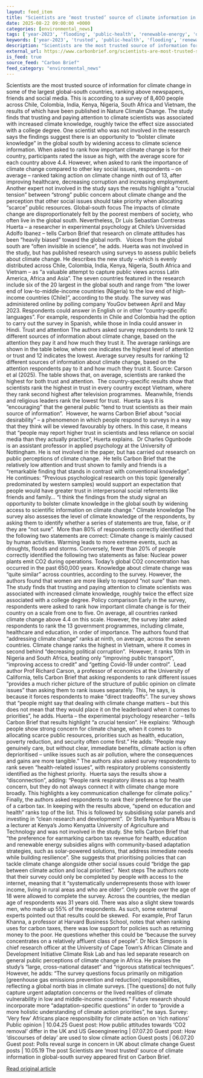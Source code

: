```yaml
---
layout: feed_item
title: "Scientists are ‘most trusted’ source of climate information in global-south survey"
date: 2025-08-22 09:00:00 +0000
categories: [environmental_news]
tags: ['year-2023', 'flooding', 'public-health', 'renewable-energy', 'drought', 'economic-impacts', 'agriculture', 'extreme-weather', 'clean-energy', 'water-crisis']
keywords: ['year-2023', 'trusted', 'public-health', 'flooding', 'renewable-energy', 'scientists', 'drought', 'most']
description: "Scientists are the most trusted source of information for climate change in some of the largest global-south countries, ranking above newspapers, friends and..."
external_url: https://www.carbonbrief.org/scientists-are-most-trusted-source-of-climate-information-in-global-south-survey/
is_feed: true
source_feed: "Carbon Brief"
feed_category: "environmental_news"
---
```


Scientists are the most trusted source of information for climate change in some of the largest global-south countries, ranking above newspapers, friends and social media. This is according to a survey of 8,400 people across Chile, Colombia, India, Kenya, Nigeria, South Africa and Vietnam, the results of which have been published in Nature Climate Change. The study finds that trusting and paying attention to climate scientists was associated with increased climate knowledge, roughly twice the effect size associated with a college degree. One scientist who was not involved in the research says the findings suggest there is an opportunity to “bolster climate knowledge” in the global south by widening access to climate science information. When asked to rank how important climate change is for their country, participants rated the issue as high, with the average score for each country above 4.4. However, when asked to rank the importance of climate change compared to other key social issues, respondents – on average – ranked taking action on climate change ninth out of 13, after improving healthcare, decreasing corruption and increasing employment. Another expert not involved in the study says the results highlight a “crucial tension” between “strong” public concern about climate change and the perception that other social issues should take priority when allocating “scarce” public resources. Global-south focus The impacts of climate change are disproportionately felt by the poorest members of society, who often live in the global south. Nevertheless, Dr Luis Sebastian Contreras Huerta – a researcher in experimental psychology at Chile’s Universidad Adolfo Ibanez – tells Carbon Brief that research on climate attitudes has been “heavily biased” toward the global north.&nbsp;&nbsp; Voices from the global south are “often invisible in science”, he adds. Huerta was not involved in the study, but has published research using surveys to assess public beliefs about climate change. He describes the new study – which is evenly distributed across Chile, Colombia, India, Kenya, Nigeria, South Africa and Vietnam – as “a valuable attempt to capture public views across Latin America, Africa and Asia”. The seven countries featured in the research include six of the 20 largest in the global south and range from “the lower end of low-to-middle-income countries (Nigeria) to the low end of high-income countries (Chile)”, according to the study. The survey was administered online by polling company YouGov between April and May 2023. Respondents could answer in English or in other “country-specific languages”. For example, respondents in Chile and Colombia had the option to carry out the survey in Spanish, while those in India could answer in Hindi. Trust and attention The authors asked survey respondents to rank 12 different sources of information about climate change, based on the attention they pay it and how much they trust it. The average rankings are shown in the table below, where one indicates the highest level of attention or trust and 12 indicates the lowest. Average survey results for ranking 12 different sources of information about climate change, based on the attention respondents pay to it and how much they trust it. Source: Carson et al (2025). The table shows that, on average, scientists are ranked the highest for both trust and attention.&nbsp; The country-specific results show that scientists rank the highest in trust in every country except Vietnam, where they rank second highest after television programmes.&nbsp; Meanwhile, friends and religious leaders rank the lowest for trust.&nbsp; Huerta says it is “encouraging” that the general public “tend to trust scientists as their main source of information”.&nbsp; However, he warns Carbon Brief about “social desirability” – a phenomenon in which people respond to surveys in a way that they think will be viewed favourably by others. In this case, it means that “people may report higher trust in scientists and less reliance on social media than they actually practice”, Huerta explains.&nbsp; Dr Charles Ogunbode is an assistant professor in applied psychology at the University of Nottingham. He is not involved in the paper, but has carried out research on public perceptions of climate change.&nbsp; He tells Carbon Brief that the relatively low attention and trust shown to family and friends is a “remarkable finding that stands in contrast with conventional knowledge”. He continues: “Previous psychological research on this topic (generally predominated by western samples) would support an expectation that people would have greater trust in interpersonal social referrents like friends and family… “I think the findings from the study signal an opportunity to bolster climate knowledge in the global south by widening access to scientific information on climate change.” Climate knowledge The survey also assesses the level of climate knowledge of the respondents, by asking them to identify whether a series of statements are true, false, or if they are “not sure”.&nbsp; More than 80% of respondents correctly identified that the following two statements are correct: Climate change is mainly caused by human activities. Warming leads to more extreme events, such as droughts, floods and storms. Conversely, fewer than 20% of people correctly identified the following two statements as false: Nuclear power plants emit CO2 during operations. Today’s global CO2 concentration has occurred in the past 650,000 years. Knowledge about climate change was &#8220;quite similar” across countries, according to the survey. However, the authors found that women are more likely to respond “not sure” than men. The study finds that trusting and paying attention to climate scientists was associated with increased climate knowledge, roughly twice the effect size associated with a college degree. Policy comparison Early in the survey, respondents were asked to rank how important climate change is for their country on a scale from one to five. On average, all countries ranked climate change above 4.4 on this scale. However, the survey later asked respondents to rank the 13 government programmes, including climate, healthcare and education, in order of importance. The authors found that “addressing climate change” ranks at ninth, on average, across the seven countries. Climate change ranks the highest in Vietnam, where it comes in second behind “decreasing political corruption”.&nbsp; However, it ranks 10th in Nigeria and South Africa, beating only “improving public transport”, “improving access to credit” and “getting Covid-19 under control”.&nbsp; Lead author Prof Richard Carson, a professor of economics at the University of California, tells Carbon Brief that asking respondents to rank different issues “provides a much richer picture of the structure of public opinion on climate issues” than asking them to rank issues separately. This, he says, is because it forces respondents to make “direct tradeoffs”. The survey shows that “people might say that dealing with climate change matters – but this does not mean that they would place it on the leaderboard when it comes to priorities”, he adds. Huerta – the experimental psychology researcher – tells Carbon Brief that results highlight “a crucial tension”. He explains: “Athough people show strong concern for climate change, when it comes to allocating scarce public resources, priorities such as health, education, poverty reduction, and security often come first.” He adds: “People may genuinely care, but without clear, immediate benefits, climate action is often deprioritised – unlike issues such as air pollution, where the consequences and gains are more tangible.” The authors also asked survey respondents to rank seven “health-related issues”, with respiratory problems consistently identified as the highest priority.&nbsp; Huerta says the results show a “disconnection”, adding: “People rank respiratory illness as a top health concern, but they do not always connect it with climate change more broadly. This highlights a key communication challenge for climate policy.” Finally, the authors asked respondents to rank their preference for the use of a carbon tax. In keeping with the results above, “spend on education and health” ranks top of the list. This is followed by subsidising solar panels and investing in “clean research and development”.&nbsp; Dr Stella Nyambura Mbau is a lecturer at Kenya’s Jomo Kenyatta University of Agriculture and Technology and was not involved in the study. She tells Carbon Brief that “the preference for earmarking carbon tax revenue for health, education and renewable energy subsidies aligns with community-based adaptation strategies, such as solar-powered solutions, that address immediate needs while building resilience”. She suggests that prioritising policies that can tackle climate change alongside other social issues could “bridge the gap between climate action and local priorities”.&nbsp; Next steps The authors note that their survey could only be completed by people with access to the internet, meaning that it “systematically underrepresents those with lower income, living in rural areas and who are older”. Only people over the age of 18 were allowed to complete the survey. Across the countries, the median age of respondents was 31 years old. There was also a slight skew towards men, who made up 55% of the respondents. As such, some external experts pointed out that results could be skewed.&nbsp; For example, Prof Tarun Khanna, a professor at Harvard Business School, notes that when ranking uses for carbon taxes, there was low support for policies such as returning money to the poor. He questions whether this could be “because the survey concentrates on a relatively affluent class of people”. Dr Nick Simpson is chief research officer at the University of Cape Town&#8216;s African Climate and Development Initiative Climate Risk Lab and has led separate research on general public perceptions of climate change in Africa. He praises the study’s “large, cross-national dataset” and “rigorous statistical techniques”. However, he adds: “The survey questions focus primarily on mitigation [greenhouse gas emissions prevention and reduction] responsibilities, reflecting a global north bias in climate surveys. [The questions] do not fully capture urgent adaptation concerns or the lived realities of climate vulnerability in low and middle-income countries.” Future research should incorporate more “adaptation-specific questions” in order to “provide a more holistic understanding of climate action priorities”, he says. Survey: ‘Very few’ Africans place responsibility for climate action on ‘rich nations’ Public opinion | 10.04.25 Guest post: How public attitudes towards ‘CO2 removal’ differ in the UK and US Geoengineering | 07.07.20 Guest post: How ‘discourses of delay’ are used to slow climate action Guest posts | 06.07.20 Guest post: Polls reveal surge in concern in UK about climate change Guest posts | 10.05.19 The post Scientists are ‘most trusted’ source of climate information in global-south survey appeared first on Carbon Brief.

[Read original article](https://www.carbonbrief.org/scientists-are-most-trusted-source-of-climate-information-in-global-south-survey/)
